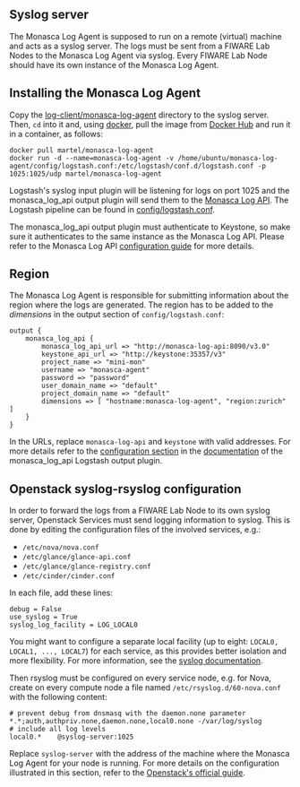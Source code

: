 ## Syslog server
The Monasca Log Agent is supposed to run on a remote (virtual) machine and acts as a syslog server. The logs must be sent from a FIWARE Lab Nodes to the Monasca Log Agent via syslog. Every FIWARE Lab Node should have its own instance of the Monasca Log Agent.

## Installing the Monasca Log Agent
Copy the [log-client/monasca-log-agent][2] directory to the syslog server. Then, `cd` into it and, using [docker][1], pull the image from [Docker Hub][9] and run it in a container, as follows:

    docker pull martel/monasca-log-agent
    docker run -d --name=monasca-log-agent -v /home/ubuntu/monasca-log-agent/config/logstash.conf:/etc/logstash/conf.d/logstash.conf -p 1025:1025/udp martel/monasca-log-agent

Logstash's syslog input plugin will be listening for logs on port 1025 and the monasca_log_api output plugin will send them to the [Monasca Log API](monasca-log-api.md). The Logstash pipeline can be found in [config/logstash.conf][4].

The monasca_log_api output plugin must authenticate to Keystone, so make sure it authenticates to the same instance as the Monasca Log API. Please refer to the Monasca Log API [configuration guide](monasca-log-api.md) for more details.

## Region
The Monasca Log Agent is responsible for submitting information about the region where the logs are generated. The region has to be added to the _dimensions_ in the output section of `config/logstash.conf`:

    output {
        monasca_log_api {
            monasca_log_api_url => "http://monasca-log-api:8090/v3.0"
            keystone_api_url => "http://keystone:35357/v3"
            project_name => "mini-mon"
            username => "monasca-agent"
            password => "password"
            user_domain_name => "default"
            project_domain_name => "default"
            dimensions => [ "hostname:monasca-log-agent", "region:zurich" ]
        }
    }

In the URLs, replace `monasca-log-api` and `keystone` with valid addresses. For more details refer to the [configuration section][5] in the [documentation][6] of the monasca_log_api Logstash output plugin.

## Openstack syslog-rsyslog configuration
In order to forward the logs from a FIWARE Lab Node to its own syslog server, Openstack Services must send logging information to syslog. This is done by editing the configuration files of the involved services, e.g.:

+ `/etc/nova/nova.conf`
+ `/etc/glance/glance-api.conf`
+ `/etc/glance/glance-registry.conf`
+ `/etc/cinder/cinder.conf`

In each file, add these lines:

    debug = False
    use_syslog = True
    syslog_log_facility = LOG_LOCAL0

You might want to configure a separate local facility (up to eight: `LOCAL0, LOCAL1, ..., LOCAL7`) for each service, as this provides better isolation and more flexibility. For more information, see the [syslog documentation][8].

Then rsyslog must be configured on every service node, e.g. for Nova, create on every compute node a file named `/etc/rsyslog.d/60-nova.conf` with the following content:

    # prevent debug from dnsmasq with the daemon.none parameter
    *.*;auth,authpriv.none,daemon.none,local0.none -/var/log/syslog
    # include all log levels
    local0.*    @syslog-server:1025

Replace `syslog-server` with the address of the machine where the Monasca Log Agent for your node is running. For more details on the configuration illustrated in this section, refer to the [Openstack's official guide][7].

[1]:https://www.docker.com/
[2]:https://github.com/martel-innovate/deep-log-inspection/tree/master/log-client/monasca-log-agent
[3]:https://github.com/martel-innovate/deep-log-inspection/blob/master/log-client/monasca-log-agent/Dockerfile
[4]:https://github.com/martel-innovate/deep-log-inspection/blob/master/log-client/monasca-log-agent/config/logstash.conf
[5]:http://www.rubydoc.info/gems/logstash-output-monasca_log_api/0.5.1#Start_logstash_output_plugin
[6]:http://www.rubydoc.info/gems/logstash-output-monasca_log_api/0.5.1
[7]:https://docs.openstack.org/admin-guide/compute-manage-logs.html
[8]:https://en.wikipedia.org/wiki/Syslog
[9]:https://hub.docker.com/
